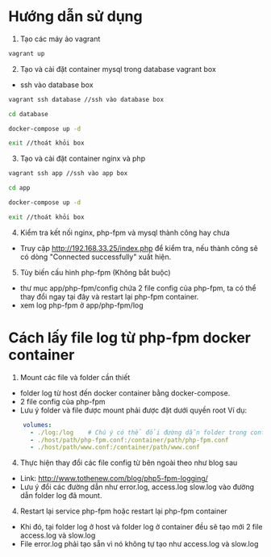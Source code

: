 # Hướng dẫn sử dụng

1. Tạo các máy ảo vagrant
```bash
vagrant up
```

2. Tạo và cài đặt container mysql trong database vagrant box
- ssh vào database box
```bash
vagrant ssh database //ssh vào database box

cd database

docker-compose up -d

exit //thoát khỏi box
```

3. Tạo và cài đặt container nginx và php
```bash
vagrant ssh app //ssh vào app box

cd app

docker-compose up -d

exit //thoát khỏi box
```

4. Kiểm tra kết nối nginx, php-fpm và mysql thành công hay chưa
- Truy cập http://192.168.33.25/index.php để kiểm tra, nếu thành công sẽ có dòng "Connected successfully" xuất hiện.

5. Tùy biến cấu hình php-fpm (Không bắt buộc)

- thư mục app/php-fpm/config chứa 2 file config của php-fpm, ta có thể thay đổi ngay tại đây và restart lại php-fpm container.
- xem log php-fpm ở app/php-fpm/log
# Cách lấy file log từ php-fpm docker container

1. Mount các file và folder cần thiết
- folder log từ host đến docker container bằng docker-compose.
- 2 file config của php-fpm
- Lưu ý folder và file được mount phải được đặt dưới quyền root
Ví dụ: 
```yaml
    volumes:
      - ./log:/log    # Chú ý có thể đổi đường dẫn folder trong container tùy thích
      - ./host/path/php-fpm.conf:/container/path/php-fpm.conf
      - ./host/path/www.conf:/container/path/www.conf

```
4. Thực hiện thay đổi các file config từ bên ngoài theo như blog sau 
- Link: http://www.tothenew.com/blog/php5-fpm-logging/
- Lưu ý đổi các đường dẫn như error.log, access.log slow.log vào đường dẫn folder log đã mount. 
4. Restart lại service php-fpm hoặc restart lại php-fpm container
- Khi đó, tại folder log ở host và folder log ở container đều sẽ tạo mới 2 file access.log và slow.log
- File error.log phải tạo sẵn vì nó không tự tạo như access.log và slow.log

